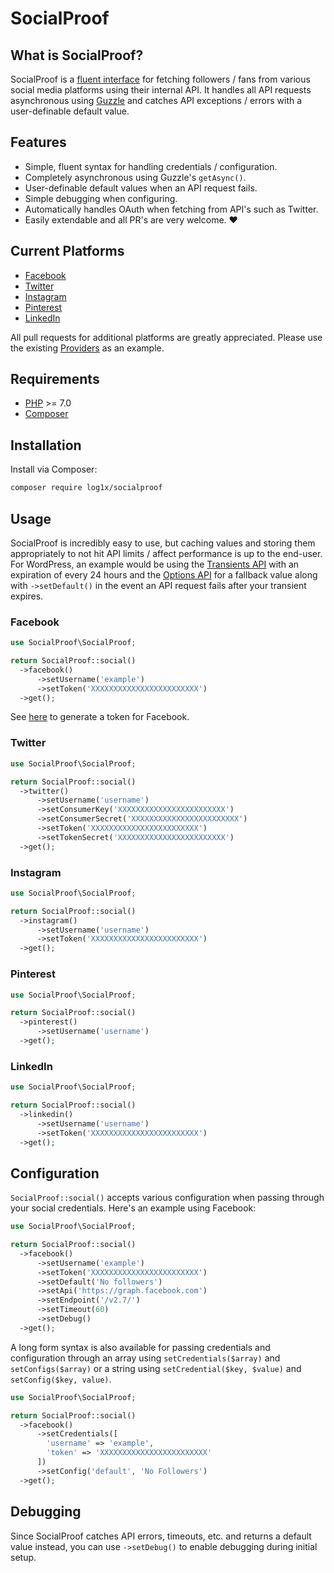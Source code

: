 # SocialProof

## What is SocialProof?

SocialProof is a [fluent interface](https://en.wikipedia.org/wiki/Fluent_interface) for fetching followers / fans from various social media platforms using their internal API. It handles all API requests asynchronous using [Guzzle](https://github.com/guzzle/guzzle) and catches API exceptions / errors with a user-definable default value.

## Features 

* Simple, fluent syntax for handling credentials / configuration.
* Completely asynchronous using Guzzle's `getAsync()`.
* User-definable default values when an API request fails.
* Simple debugging when configuring.
* Automatically handles OAuth when fetching from API's such as Twitter.
* Easily extendable and all PR's are very welcome. :heart:

## Current Platforms

* [Facebook](https://developers.facebook.com/)
* [Twitter](https://developer.twitter.com/)
* [Instagram](https://www.instagram.com/developer/)
* [Pinterest](https://developers.pinterest.com/)
* [LinkedIn](https://developer.linkedin.com/)

All pull requests for additional platforms are greatly appreciated. Please use the existing [Providers](https://github.com/Log1x/socialproof/tree/master/src/Providers) as an example.

## Requirements

* [PHP](https://secure.php.net/manual/en/install.php) >= 7.0
* [Composer](https://getcomposer.org/download/)

## Installation 

Install via Composer:

```bash
composer require log1x/socialproof
```

## Usage

SocialProof is incredibly easy to use, but caching values and storing them appropriately to not hit API limits / affect performance is up to the end-user. For WordPress, an example would be using the [Transients API](https://codex.wordpress.org/Transients_API) with an expiration of every 24 hours and the [Options API](https://codex.wordpress.org/Options_API) for a fallback value along with `->setDefault()` in the event an API request fails after your transient expires.

### Facebook

```php
use SocialProof\SocialProof;

return SocialProof::social()
  ->facebook()
      ->setUsername('example')
      ->setToken('XXXXXXXXXXXXXXXXXXXXXXXX')
  ->get();
```

See [here](http://tools.creoworx.com/facebook/) to generate a token for Facebook.

### Twitter 

```php
use SocialProof\SocialProof;

return SocialProof::social()
  ->twitter()
      ->setUsername('username')
      ->setConsumerKey('XXXXXXXXXXXXXXXXXXXXXXXX')
      ->setConsumerSecret('XXXXXXXXXXXXXXXXXXXXXXXX')
      ->setToken('XXXXXXXXXXXXXXXXXXXXXXXX')
      ->setTokenSecret('XXXXXXXXXXXXXXXXXXXXXXXX')
  ->get();
```

### Instagram

```php
use SocialProof\SocialProof;

return SocialProof::social()
  ->instagram()
      ->setUsername('username')
      ->setToken('XXXXXXXXXXXXXXXXXXXXXXXX')
  ->get();
```

### Pinterest

```php
use SocialProof\SocialProof;

return SocialProof::social()
  ->pinterest()
      ->setUsername('username')
  ->get();
```

### LinkedIn

```php
use SocialProof\SocialProof;

return SocialProof::social()
  ->linkedin()
      ->setUsername('username')
      ->setToken('XXXXXXXXXXXXXXXXXXXXXXXX')
  ->get();
```

## Configuration 

`SocialProof::social()` accepts various configuration when passing through your social credentials. Here's an example using Facebook:

```php
use SocialProof\SocialProof;

return SocialProof::social()
  ->facebook()
      ->setUsername('example')
      ->setToken('XXXXXXXXXXXXXXXXXXXXXXXX')
      ->setDefault('No followers')
      ->setApi('https://graph.facebook.com')
      ->setEndpoint('/v2.7/')
      ->setTimeout(60)
      ->setDebug()
  ->get();
```

A long form syntax is also available for passing credentials and configuration through an array using `setCredentials($array)` and `setConfigs($array)` or a string using `setCredential($key, $value)` and `setConfig($key, value)`.

```php
use SocialProof\SocialProof;

return SocialProof::social()
  ->facebook()
      ->setCredentials([
        'username' => 'example',
        'token' => 'XXXXXXXXXXXXXXXXXXXXXXXX'
      ])
      ->setConfig('default', 'No Followers')
  ->get();
```

## Debugging

Since SocialProof catches API errors, timeouts, etc. and returns a default value instead, you can use `->setDebug()` to enable debugging during initial setup.
